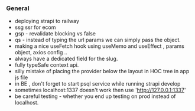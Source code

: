 ### General

- deploying strapi to railway
- ssg ssr for ecom
- gsp - revalidate blocking vs false
- qs - instead of typing the url params we can simply pass the object.
- making a nice useFetch hook using useMemo and useEffect , params object, axios config ..
- always have a dedicated field for the slug.
- fully typeSafe context api.
- silly mistake of placing the provider below the layout in HOC tree in app js file
- in BE , don't forget to start psql service while running strapi develop
- sometimes localhost:1337 doesn't work then use 'http://127.0.0.1:1337'
- be careful testing - whether you end up testing on prod instead of localhost.
